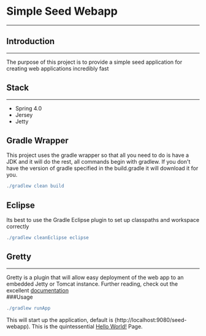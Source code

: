 # Simple Seed Webapp
___
## Introduction
___
The purpose of this project is to provide a simple seed application for creating web applications incredibly fast

## Stack
___
 * Spring 4.0
 * Jersey
 * Jetty

## Gradle Wrapper
This project uses the gradle wrapper so that all you need to do is have a JDK and it will do the rest, all commands begin with gradlew. If you don't have the version of gradle specified in the build.gradle it will download it for you.
```groovy
./gradlew clean build
``` 

## Eclipse
Its best to use the Gradle Eclipse plugin to set up classpaths and workspace correctly
```groovy
./gradlew cleanEclipse eclipse
```

## Gretty
___
Gretty is a plugin that will allow easy deployment of the web app to an embedded Jetty or Tomcat instance. Further reading, check out the excellent [documentation](https://github.com/akhikhl/gretty)  
###Usage
```groovy
./gradlew runApp
```
This will start up the application, default is (http://localhost:9080/seed-webapp).  This is the quintessential [Hello World!](http://localhost:9080/seed-webapp/hello-world) Page.

